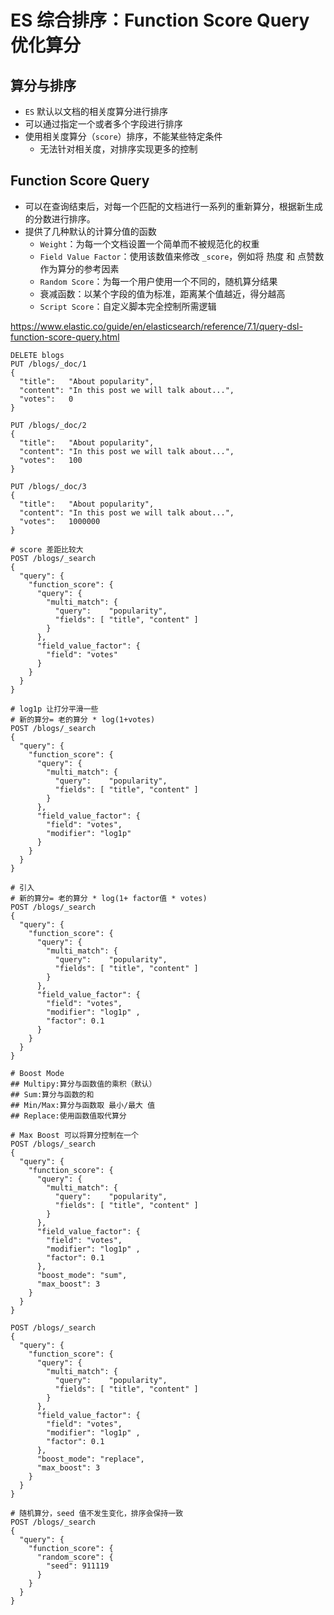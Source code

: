 # ES 综合排序：Function Score Query 优化算分

## 算分与排序

- `ES` 默认以文档的相关度算分进行排序
- 可以通过指定一个或者多个字段进行排序
- 使用相关度算分（`score`）排序，不能某些特定条件
  - 无法针对相关度，对排序实现更多的控制

## Function Score Query

- 可以在查询结束后，对每一个匹配的文档进行一系列的重新算分，根据新生成的分数进行排序。
- 提供了几种默认的计算分值的函数
  - `Weight`：为每一个文档设置一个简单而不被规范化的权重
  - `Field Value Factor`：使用该数值来修改 `_score`，例如将 热度 和 点赞数 作为算分的参考因素
  - `Random Score`：为每一个用户使用一个不同的，随机算分结果
  - 衰减函数：以某个字段的值为标准，距离某个值越近，得分越高
  - `Script Score`：自定义脚本完全控制所需逻辑
  
<https://www.elastic.co/guide/en/elasticsearch/reference/7.1/query-dsl-function-score-query.html>

```curl
DELETE blogs
PUT /blogs/_doc/1
{
  "title":   "About popularity",
  "content": "In this post we will talk about...",
  "votes":   0
}

PUT /blogs/_doc/2
{
  "title":   "About popularity",
  "content": "In this post we will talk about...",
  "votes":   100
}

PUT /blogs/_doc/3
{
  "title":   "About popularity",
  "content": "In this post we will talk about...",
  "votes":   1000000
}

# score 差距比较大
POST /blogs/_search
{
  "query": {
    "function_score": {
      "query": {
        "multi_match": {
          "query":    "popularity",
          "fields": [ "title", "content" ]
        }
      },
      "field_value_factor": {
        "field": "votes"
      }
    }
  }
}

# log1p 让打分平滑一些
# 新的算分= 老的算分 * log(1+votes)
POST /blogs/_search
{
  "query": {
    "function_score": {
      "query": {
        "multi_match": {
          "query":    "popularity",
          "fields": [ "title", "content" ]
        }
      },
      "field_value_factor": {
        "field": "votes",
        "modifier": "log1p"
      }
    }
  }
}

# 引入
# 新的算分= 老的算分 * log(1+ factor值 * votes)
POST /blogs/_search
{
  "query": {
    "function_score": {
      "query": {
        "multi_match": {
          "query":    "popularity",
          "fields": [ "title", "content" ]
        }
      },
      "field_value_factor": {
        "field": "votes",
        "modifier": "log1p" ,
        "factor": 0.1
      }
    }
  }
}

# Boost Mode
## Multipy:算分与函数值的乘积（默认）
## Sum:算分与函数的和
## Min/Max:算分与函数取 最小/最大 值
## Replace:使用函数值取代算分

# Max Boost 可以将算分控制在一个
POST /blogs/_search
{
  "query": {
    "function_score": {
      "query": {
        "multi_match": {
          "query":    "popularity",
          "fields": [ "title", "content" ]
        }
      },
      "field_value_factor": {
        "field": "votes",
        "modifier": "log1p" ,
        "factor": 0.1
      },
      "boost_mode": "sum",
      "max_boost": 3
    }
  }
}

POST /blogs/_search
{
  "query": {
    "function_score": {
      "query": {
        "multi_match": {
          "query":    "popularity",
          "fields": [ "title", "content" ]
        }
      },
      "field_value_factor": {
        "field": "votes",
        "modifier": "log1p" ,
        "factor": 0.1
      },
      "boost_mode": "replace",
      "max_boost": 3
    }
  }
}

# 随机算分，seed 值不发生变化，排序会保持一致
POST /blogs/_search
{
  "query": {
    "function_score": {
      "random_score": {
        "seed": 911119
      }
    }
  }
}

```
